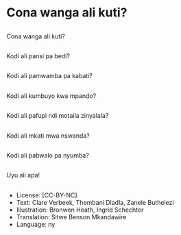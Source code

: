 # Cona wanga ali kuti?

##
Cona wanga ali kuti?

##
Kodi ali pansi pa bedi?

##
Kodi ali pamwamba pa kabati?

##
Kodi ali kumbuyo kwa mpando?

##
Kodi ali pafupi ndi motaila zinyalala?

##
Kodi ali mkati mwa nswanda?

##
Kodi ali pabwalo pa nyumba?

##
Uyu ali apa!

##
* License: [CC-BY-NC]
* Text: Clare Verbeek, Thembani Dladla, Zanele Buthelezi
* Illustration: Bronwen Heath, Ingrid Schechter
* Translation: Sitwe Benson Mkandawire
* Language: ny
